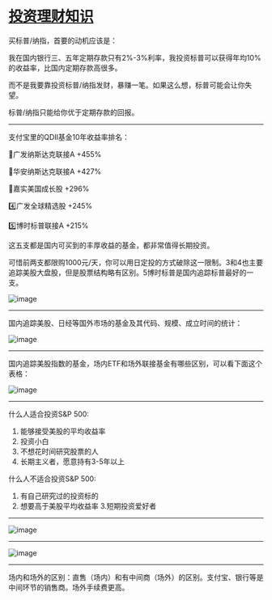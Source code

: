 # [投资理财知识](https://github.com/flyfish321/gitblog/issues/13)

买标普/纳指，首要的动机应该是：

我在国内银行三、五年定期存款只有2%-3%利率，我投资标普可以获得年均10%的收益率，比国内定期存款高很多。

而不是我要靠投资标普/纳指发财，暴赚一笔。如果这么想，标普可能会让你失望。

标普/纳指只能给你优于定期存款的回报。

---

支付宝里的QDII基金10年收益率排名：

🥇广发纳斯达克联接A +455%

🥈华安纳斯达克联接A +427%

🥉嘉实美国成长股 +296%

4️⃣广发全球精选股 +245%

5️⃣博时标普联接A +215%

这五支都是国内可买到的丰厚收益的基金，都非常值得长期投资。

可惜前两支都限购1000元/天，你可以用日定投的方式破除这一限制。3和4也主要追踪美股大盘股，但是股票结构略有区别。5博时标普是国内追踪标普最好的一支。

![image](https://github.com/flyfish321/gitblog/assets/119868298/cc2165bb-75a4-4e30-93df-13c1e62481bc)

---

国内追踪美股、日经等国外市场的基金及其代码、规模、成立时间的统计：

![image](https://github.com/flyfish321/gitblog/assets/119868298/4383cdcb-a9b5-44fd-9355-272aedd9128e)

---

国内追踪美股指数的基金，场内ETF和场外联接基金有哪些区别，可以看下面这个表格：

![image](https://github.com/flyfish321/gitblog/assets/119868298/417fa35b-129e-4929-9dc9-d62c4558fed7)

---

什么人适合投资S&P 500:
1. 能够接受美股的平均收益率
2. 投资小白
3. 不想花时间研究股票的人
4. 长期主义者，愿意持有3-5年以上

什么人不适合投资S&P 500:
1. 有自己研究过的投资标的
2. 想要高于美股平均收益率
3.短期投资爱好者

---

![image](https://github.com/flyfish321/gitblog/assets/119868298/3752ab34-d613-4edb-939e-9659f543c2de)

---

![image](https://github.com/flyfish321/gitblog/assets/119868298/f0f371a5-598c-44bd-8c4d-1ac8d1b8bdbc)

---

场内和场外的区别：直售（场内）和有中间商（场外）的区别。支付宝、银行等是中间环节的销售商。场外手续费更高。